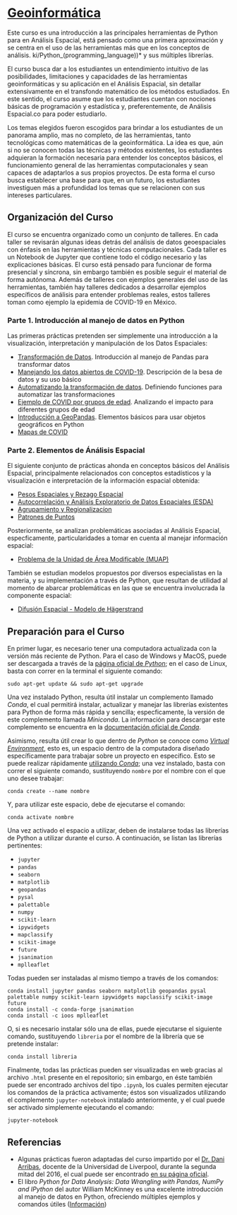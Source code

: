 # [Geoinformática](https://centrogeo.github.io/curso-geoinformatica-2/)

Este curso es una introducción a las principales herramientas de Python para en Análisis Espacial, está pensado como una primera aproximación y se centra en el uso de las herramientas más que en los conceptos de análisis. ki/Python_(programming_language))* y sus múltiples librerías.

El curso busca dar a los estudiantes un entendimiento intuitivo de las posibilidades, limitaciones y capacidades de las herramientas geoinformáticas y su aplicación en el Análisis Espacial, sin detallar extensivamente en el transfondo matemático de los métodos estudiados. En este sentido, el curso asume que los estudiantes cuentan con nociones básicas de programación y estadística y, preferentemente, de Análisis Espacial.co para poder estudiarlo.

Los temas elegidos fueron escogidos para brindar a los estudiantes de un panorama  amplio, mas no completo, de las herramientas, tanto tecnológicas como matemáticas de la geoinformática. La idea es que, aún si no se conocen todas las técnicas y métodos existentes, los estudiantes adquieran la formación necesaria para entender los conceptos básicos, el funcionamiento general de las herramientas computacionales y sean capaces de adaptarlos a sus propios proyectos. De esta forma el curso busca establecer una base para que, en un futuro, los estudiantes investiguen más a profundidad los temas que se relacionen con sus intereses particulares.

## Organización del Curso
El curso se encuentra organizado como un conjunto de talleres. En cada taller se revisarán algunas ideas detrás del análisis de datos geoespaciales con énfasis en las herramientas y técnicas computacionales. Cada taller es un Notebook de Jupyter que contiene todo el código necesario y las explicaciones básicas. El curso está pensado para funcionar de forma presencial y síncrona, sin embargo también es posible seguir el material de forma autónoma. Además de talleres con ejemplos generales del uso de las herramientas, también hay talleres dedicados a desarrollar ejemplos específicos de análisis para entender problemas reales, estos talleres toman como ejemplo la epidemia de COVID-19 en México.

### Parte 1. Introducción al manejo de datos en Python
Las primeras prácticas pretenden ser simplemente una introducción a la visualización, interpretación y manipulación de los Datos Espaciales:
* [Transformación de Datos](./01_transformacion/01_transformacion_original.html). Introducción al manejo de Pandas para transformar datos
* [Manejando los datos abiertos de COVID-19](./01_transformacion/01_transformacion.html). Descripción de la besa de datos y su uso básico
* [Automatizando la transformación de datos](./01_transformacion/02_transformacion.html). Definiendo funciones para automatizar las transformaciones
* [Ejemplo de COVID por grupos de edad](./02_geovisualizacion/03_Covid_grupos-de-edad.html). Analizando el impacto para diferentes grupos de edad
* [Introducción a GeoPandas](./02_geovisualizacion/02_visualizacion.html). Elementos básicos para usar objetos geográficos en Python
* [Mapas de COVID](./02_geovisualizacion/02_geovisualizacion.html)

### Parte 2. Elementos de Ánálisis Espacial
El siguiente conjunto de prácticas ahonda en conceptos básicos del Análisis Espacial, principalmente relacionados con conceptos estadísticos y la visualización e interpretación de la información espacial obtenida:
* [Pesos Espaciales y Rezago Espacial](./04_pesosespaciales/04_pesosespaciales.html)
* [Autocorrelación y Análisis Exploratorio de Datos Espaciales (ESDA)](./05_autocorrelacion/05_autocorrelacion.html)
* [Agrupamiento y Regionalizacíon](./06_regionalizacion/06_intro.html)
* [Patrones de Puntos](./07_patrones/07_patrones.html)

Posteriormente, se analizan problemáticas asociadas al Análisis Espacial, especficamente, particularidades a tomar en cuenta al manejar información espacial:
* [Problema de la Unidad de Área Modificable (MUAP)](./08_muap/08_muap.html)

También se estudian modelos propuestos por diversos especialistas en la materia, y su implementación a través de Python, que resultan de utilidad al momento de abarcar problemáticas en las que se encuentra involucrada la componente espacial:
* [Difusión Espacial - Modelo de Hägerstrand](./09_difusionespacial/09_intro.html)

## Preparación para el Curso
En primer lugar, es necesario tener una computadora actualizada con la versión más reciente de Python. Para el caso de Windows y MacOS, puede ser descargada a través de la [página oficial de *Python*](https://www.python.org/downloads/); en el caso de Linux, basta con correr en la terminal el siguiente comando:
```
sudo apt-get update && sudo apt-get upgrade
```
Una vez instalado Python, resulta útil instalar un complemento llamado *Conda*, el cual permitirá instalar, actualizar y manejar las librerías existentes para Python de forma más rápida y sencilla; especficamente, la versión de este complemento llamada *Miniconda*. La información para descargar este complemento se encuentra en la [documentación oficial de *Conda*](https://docs.conda.io/en/latest/miniconda.html).

Asimismo, resulta útil crear lo que dentro de *Python* se conoce como [*Virtual Environment*](https://www.geeksforgeeks.org/python-virtual-environment/), esto es, un espacio dentro de la computadora diseñado específicamente para trabajar sobre un proyecto en específico. Esto se puede realizar rápidamente [utilizando *Conda*](https://docs.conda.io/projects/conda/en/latest/user-guide/tasks/manage-environments.html); una vez instalado, basta con correr el siguiente comando, sustituyendo `nombre` por el nombre con el que uno desee trabajar:
```
conda create --name nombre
```
Y, para utilizar este espacio, debe de ejecutarse el comando:
```
conda activate nombre
```
Una vez activado el espacio a utilizar, deben de instalarse todas las librerías de Python a utilizar durante el curso. A continuación, se listan las librerías pertinentes:
* `jupyter`
* `pandas`
* `seaborn`
* `matplotlib`
* `geopandas`
* `pysal`
* `palettable`
* `numpy`
* `scikit-learn`
* `ipywidgets`
* `mapclassify`
* `scikit-image`
* `future`
* `jsanimation`
* `mplleaflet`

Todas pueden ser instaladas al mismo tiempo a través de los comandos:
```
conda install jupyter pandas seaborn matplotlib geopandas pysal palettable numpy scikit-learn ipywidgets mapclassify scikit-image future
conda install -c conda-forge jsanimation
conda install -c ioos mplleaflet
```
O, si es necesario instalar sólo una de ellas, puede ejecutarse el siguiente comando, sustituyendo `libreria` por el nombre de la librería que se pretende instalar:
```
conda install libreria
```
Finalmente, todas las prácticas pueden ser visualizadas en web gracias al archivo `.html` presente en el repositorio; sin embargo, en éste también puede ser encontrado archivos del tipo `.ipynb`, los cuales permiten ejecutar los comandos de la práctica activamente; éstos son visualizados utilizando el complemento `jupyter-notebook` instalado anteriormente, y el cual puede ser activado simplemente ejecutando el comando:
```
jupyter-notebook
```

## Referencias
* Algunas prácticas fueron adaptadas del curso impartido por el [Dr. Dani Arribas](http://darribas.org/), docente de la Universidad de Liverpool, durante la segunda mitad del 2016, el cual puede ser encontrado [en su página oficial](http://darribas.org/gds16/).
* El libro *Python for Data Analysis: Data Wrangling with Pandas, NumPy and IPython* del autor William McKinney es una excelente introducción al manejo de datos en Python, ofreciendo múltiples ejemplos y comandos útiles ([Información](http://shop.oreilly.com/product/0636920023784.do))
